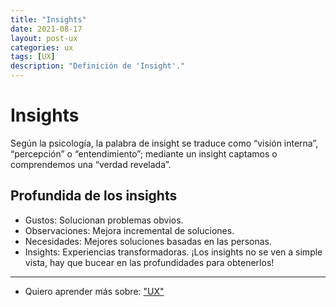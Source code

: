 ```yaml
---
title: "Insights"
date: 2021-08-17
layout: post-ux
categories: ux
tags: [UX]
description: "Definición de 'Insight'."
---
```


# Insights

Según la psicología, la palabra de insight se traduce como “visión interna”, “percepción” o “entendimiento”; mediante un insight captamos o comprendemos una “verdad revelada”.  

## Profundida de los insights
- Gustos: Solucionan problemas obvios.
- Observaciones: Mejora incremental de soluciones.
- Necesidades: Mejores soluciones basadas en las personas.
- Insights: Experiencias transformadoras.
¡Los insights no se ven a simple vista, hay que bucear en las profundidades para obtenerlos!

***

- Quiero aprender más sobre: ["UX"](../00/ux)
